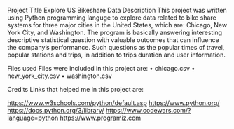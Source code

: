 Project Title
Explore US Bikeshare Data
Description
This project was written using Python programming languge to explore data related to bike share systems for three major cities in the United States, which are: Chicago, New York City, and Washington. 
The program is basically answering interesting descriptive statistical question with valuable outcomes that can influence the company’s performance.
Such questions as the popular times of travel, popular stations and trips, in addition to trips duration and user information. 

Files used
Files were included in this project are:
	•	chicago.csv
	•	new_york_city.csv
	•	washington.csv


Credits
Links that helped me in this project are:

https://www.w3schools.com/python/default.asp 
https://www.python.org/
https://docs.python.org/3/library/
https://www.codewars.com/?language=python
https://www.programiz.com

